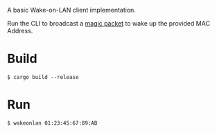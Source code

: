 A basic Wake-on-LAN client implementation.

Run the CLI to broadcast a [magic
packet](https://en.wikipedia.org/wiki/Wake-on-LAN#Magic_packet) to wake up the
provided MAC Address.

# Build

```
$ cargo build --release
```

# Run

```
$ wakeonlan 01:23:45:67:89:AB
```
